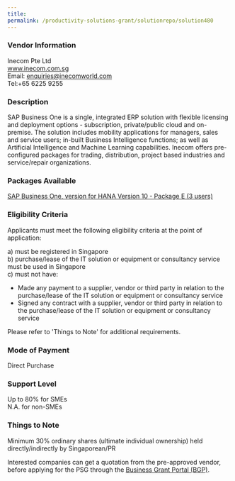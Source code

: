 ```yaml
---
title: 
permalink: /productivity-solutions-grant/solutionrepo/solution480
---
```


### Vendor Information
Inecom Pte Ltd<br>www.inecom.com.sg<br>Email: enquiries@inecomworld.com<br>Tel:+65 6225 9255

### Description

SAP Business One is a single, integrated ERP solution with flexible licensing and deployment options - subscription, private/public cloud and on-premise. The solution includes mobility applications for managers, sales and service users; in-built Business Intelligence functions; as well as Artificial Intelligence and Machine Learning capabilities. Inecom offers pre-configured packages for trading, distribution, project based industries and service/repair organizations.

### Packages Available

<a href='https://www.gobusiness.gov.sg/images/psg/Inecom_20200093_Annex_3_20200625143213_Part_1.pdf' target='_blank'>SAP Business One, version for HANA Version 10 - Package E (3 users)</a><br/>

### Eligibility Criteria

Applicants must meet the following eligibility criteria at the point of application:

a) must be registered in Singapore <br>
b) purchase/lease of the IT solution or equipment or consultancy service must be used in Singapore <br>
c) must not have:
- Made any payment to a supplier, vendor or third party in relation to the purchase/lease of the IT solution or equipment or consultancy service
- Signed any contract with a supplier, vendor or third party in relation to the purchase/lease of the IT solution or equipment or consultancy service

Please refer to 'Things to Note' for additional requirements.

### Mode of Payment
Direct Purchase

### Support Level
Up to 80% for SMEs <br>
N.A. for non-SMEs

### Things to Note
Minimum 30% ordinary shares (ultimate individual ownership) held directly/indirectly by Singaporean/PR

Interested companies can get a quotation from the pre-approved vendor, before applying for the PSG through the <a target='_blank' href='https://www.businessgrants.gov.sg/'>Business Grant Portal (BGP)</a>.
